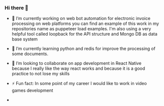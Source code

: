 ### Hi there 👋
- 🔭 I’m currently working on web bot automation for electronic invoice processing on web platforms you can find an example of this work in my repositories name as puppeteer load examples. I'm also using a very helpful tool called loopback for the API structure and Mongo DB as data base system

- 🌱 I’m currently learning python and redis for improve the processing of some documents.

- 👯 I’m looking to collaborate on app development in React Native because I really like the way react works and because 
it is a good practice to not lose my skills

- ⚡ Fun fact: In some point of my career I would like to work in video games development
- 
<!--
**ecaracasdev/ecaracasdev** is a ✨ _special_ ✨ repository because its `README.md` (this file) appears on your GitHub profile.

Here are some ideas to get you started:

- 🔭 I’m currently working on ...
- 🌱 I’m currently learning ...
- 👯 I’m looking to collaborate on ...
- 🤔 I’m looking for help with ...
- 💬 Ask me about ...
- 📫 How to reach me: ...
- 😄 Pronouns: ...
- ⚡ Fun fact: ...
-->
